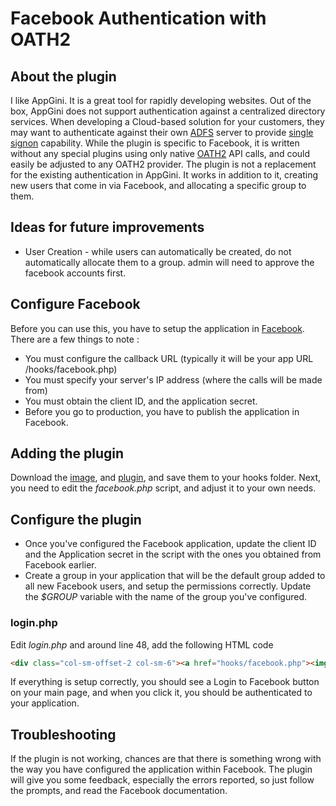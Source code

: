 # Facebook Authentication with OATH2

## About the plugin
I like AppGini.  It is a great tool for rapidly developing websites.  Out of the box, AppGini does not support authentication against a centralized directory services.  When developing a Cloud-based solution for your customers, they may want to authenticate against their own [ADFS](https://en.wikipedia.org/wiki/Active_Directory_Federation_Services) server to provide [single signon](https://en.wikipedia.org/wiki/Single_sign-on) capability.  While the plugin is specific to Facebook, it is written without any special plugins using only native [OATH2](https://oauth.net/2/) API calls, and could easily be adjusted to any OATH2 provider.
The plugin is not a replacement for the existing authentication in AppGini.  It works in addition to it, creating new users that come in via Facebook, and allocating a specific group to them.
## Ideas for future improvements
* User Creation - while users can automatically be created, do not automatically allocate them to a group.  admin will need to approve the facebook accounts first.

## Configure Facebook
Before you can use this, you have to setup the application in [Facebook](https://developers.facebook.com/docs/facebook-login/).  There are a few things to note :
* You must configure the callback URL (typically it will be your app URL /hooks/facebook.php)
* You must specify your server's IP address (where the calls will be made from)
* You must obtain the client ID, and the application secret.
* Before you go to production, you have to publish the application in Facebook.

## Adding the plugin
Download the [image](facebook-login-blue.png), and [plugin](facebook.php), and save them to your hooks folder. Next, you need to edit the _facebook.php_ script, and adjust it to your own needs.
## Configure the plugin
* Once you've configured the Facebook application, update the client ID and the Application secret in the script with the ones you obtained from Facebook earlier.
* Create a group in your application that will be the default group added to all new Facebook users, and setup the permissions correctly.
Update the _$GROUP_ variable with the name of the group you've configured. 

### login.php
Edit _login.php_ and around line 48, add the following HTML code
```html
<div class="col-sm-offset-2 col-sm-6"><a href="hooks/facebook.php"><img src="hooks/facebook-login-blue.png"></a></div>
```
If everything is setup correctly, you should see a Login to Facebook button on your main page, and when you click it, you should be authenticated to your application.

## Troubleshooting
If the plugin is not working, chances are that there is something wrong with the way you have configured the application within Facebook.  The plugin will give you some feedback, especially the errors reported, so just follow the prompts, and read the Facebook documentation.
